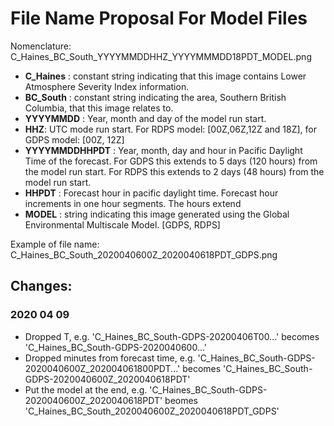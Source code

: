 # File Name Proposal For Model Files

Nomenclature:
C_Haines_BC_South_YYYYMMDDHHZ_YYYYMMMDD18PDT_MODEL.png

- **C_Haines** : constant string indicating that this image contains Lower Atmosphere Severity Index information.
- **BC_South** : constant string indicating the area, Southern British Columbia, that this image relates to.
- **YYYYMMDD** : Year, month and day of the model run start.
- **HHZ**: UTC mode run start. For RDPS model: [00Z,06Z,12Z and 18Z], for GDPS model: [00Z, 12Z]
- **YYYYMMDDHHPDT** : Year, month, day and hour in Pacific Daylight Time of the forecast. For GDPS this extends to 5 days (120 hours) from the model run start. For RDPS this extends to 2 days (48 hours) from the model run start.
- **HHPDT** : Forecast hour in pacific daylight time. Forecast hour increments in one hour segments. The hours extend
- **MODEL** : string indicating this image generated using the Global Environmental Multiscale Model. [GDPS, RDPS]

Example of file name: C_Haines_BC_South_2020040600Z_2020040618PDT_GDPS.png

## Changes:

### 2020 04 09

- Dropped T, e.g. 'C_Haines_BC_South-GDPS-20200406T00...' becomes 'C_Haines_BC_South-GDPS-2020040600...'
- Dropped minutes from forecast time, e.g. 'C_Haines_BC_South-GDPS-2020040600Z_202004061800PDT...' becomes 'C_Haines_BC_South-GDPS-2020040600Z_2020040618PDT'
- Put the model at the end, e.g. 'C_Haines_BC_South-GDPS-2020040600Z_2020040618PDT' beomes 'C_Haines_BC_South_2020040600Z_2020040618PDT_GDPS'
